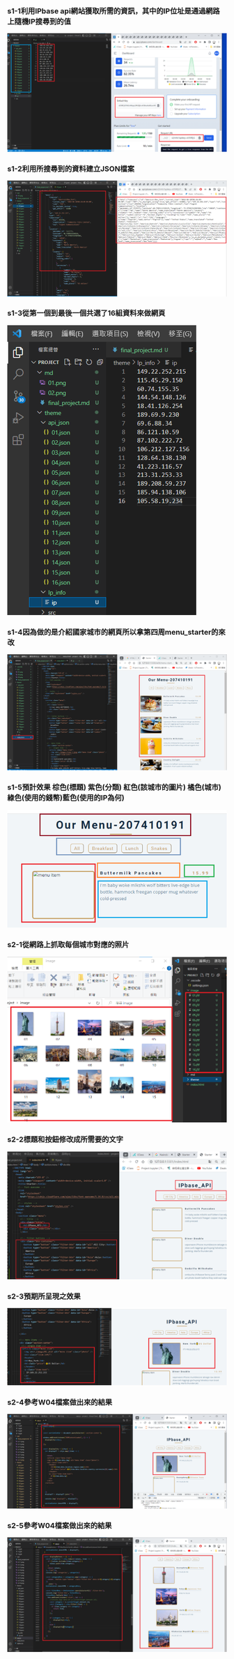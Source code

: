 
### s1-1利用IPbase api網站獲取所需的資訊，其中的IP位址是通過網路上隨機IP搜尋到的值

![](s1-1.png)

### s1-2利用所搜尋到的資料建立JSON檔案
![](s1-2.png)


### s1-3從第一個到最後一個共選了16組資料來做網頁

![](s1-3.png)

### s1-4因為做的是介紹國家城市的網頁所以拿第四周menu_starter的來改
![](s1-4.png)

### s1-5預計效果 棕色(標題) 紫色(分類) 紅色(該城市的圖片) 橘色(城市) 綠色(使用的錢幣)藍色(使用的IP為何)

![](s1-5.png)

### s2-1從網路上抓取每個城市對應的照片
![](s2-1.png)


### s2-2標題和按鈕修改成所需要的文字
![](s2-2.png)

### s2-3預期所呈現之效果
![](s2-3.png)

### s2-4參考W04檔案做出來的結果
![](s2-4.png)

### s2-5參考W04檔案做出來的結果
![](s2-5.png)


